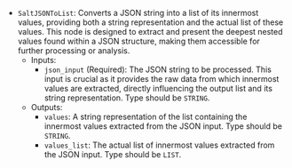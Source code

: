 - `SaltJSONToList`: Converts a JSON string into a list of its innermost values, providing both a string representation and the actual list of these values. This node is designed to extract and present the deepest nested values found within a JSON structure, making them accessible for further processing or analysis.
    - Inputs:
        - `json_input` (Required): The JSON string to be processed. This input is crucial as it provides the raw data from which innermost values are extracted, directly influencing the output list and its string representation. Type should be `STRING`.
    - Outputs:
        - `values`: A string representation of the list containing the innermost values extracted from the JSON input. Type should be `STRING`.
        - `values_list`: The actual list of innermost values extracted from the JSON input. Type should be `LIST`.
